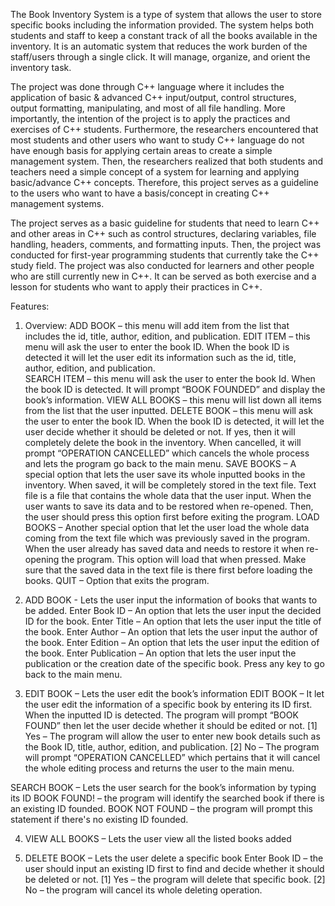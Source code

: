 The Book Inventory System is a type of system that allows the user to store specific books including the information provided. The system helps both students and staff to keep a constant track of all the books available in the inventory. It is an automatic system that reduces the work burden of the staff/users through a single click. It will manage, organize, and orient the inventory task.

The project was done through C++ language where it includes the application of basic & advanced C++ input/output, control structures, output formatting, manipulating, and most of all file handling. More importantly, the intention of the project is to apply the practices and exercises of C++ students. Furthermore, the researchers encountered that most students and other users who  want to study C++ language do not have enough basis for applying certain areas to create a simple management system. Then, the researchers realized that both students and teachers need a simple concept of a system for learning and applying basic/advance C++ concepts. Therefore, this project serves as a guideline to the users who want to have a basis/concept in creating C++ management systems.  

The project serves as a basic guideline for students that need to learn C++ and other areas in C++ such as control structures, declaring variables, file handling, headers, comments, and formatting inputs. Then, the project was conducted for first-year programming students that currently take the C++ study field. The project was also conducted for learners and other people who are still currently new in C++. It can be served as both exercise and a lesson for students who want to apply their practices in C++. 

Features:
1. Overview:
ADD BOOK – this menu will add item from the list that includes the id, title, author, edition, and publication. 
EDIT ITEM – this menu will ask the user to enter the book ID. When the book ID is detected it will let the user edit its information such as the id, title, author, edition, and publication.  
SEARCH ITEM – this menu will ask the user to enter the book Id. When the book ID is detected. It will prompt “BOOK FOUNDED” and display the book’s information. 
VIEW ALL BOOKS – this menu will list down all items from the list that the user inputted. 
DELETE BOOK – this menu will ask the user to enter the book ID. When the book ID is detected, it will let the user decide whether it should be deleted or not. If yes, then it will completely delete the book in the inventory. When cancelled, it will prompt “OPERATION CANCELLED” which cancels the whole process and lets the program go back to the main menu. 
SAVE BOOKS – A special option that lets the user save its whole inputted books in the inventory. When saved, it will be completely stored in the text file. Text file is a file that contains the whole data that the user input. When the user wants to save its data and to be restored when re-opened. Then, the user should press this option first before exiting the program. 
LOAD BOOKS – Another special option that let the user load the whole data coming from the text file which was previously saved in the program. When the user already has saved data and needs to restore it when re-opening the program. This option will load that when pressed. Make sure that the saved data in the text file is there first before loading the books.
QUIT – Option that exits the program. 

2. ADD BOOK - Lets the user input the information of books that wants to be added.
Enter Book ID – An option that lets the user input the decided ID for the book. 
Enter Title – An option that lets the user input the title of the book. 
Enter Author – An option that lets the user input the author of the book. 
Enter Edition – An option that lets the user input the edition of the book. 
Enter Publication – An option that lets the user input the publication or the creation date of the specific book. 
Press any key to go back to the main menu.

3. EDIT BOOK – Lets the user edit the book’s information
EDIT BOOK – It let the user edit the information of a specific book by entering its ID first.  When the inputted ID is detected. The program will prompt “BOOK FOUND” then let the user decide whether it should be edited or not.
 [1] Yes – The program will allow the user to enter new book details such as the Book ID, title, author, edition, and publication.
 [2] No – The program will prompt “OPERATION CANCELLED” which pertains that it will cancel the whole editing process and returns the user to the main menu. 

SEARCH BOOK – Lets the user search for the book’s information by typing its ID
  BOOK FOUND! – the program will  identify the searched book if there is an existing ID founded. 
  BOOK NOT FOUND – the program will prompt this statement if there's no existing ID founded.

4. VIEW ALL BOOKS – Lets the user view all the listed books added

5. DELETE BOOK – Lets the user delete a specific book
Enter Book ID – the user should input an existing ID first to find and decide whether it should be deleted or not.
[1] Yes – the program will delete that specific book.
[2] No – the program will cancel its whole deleting operation. 



